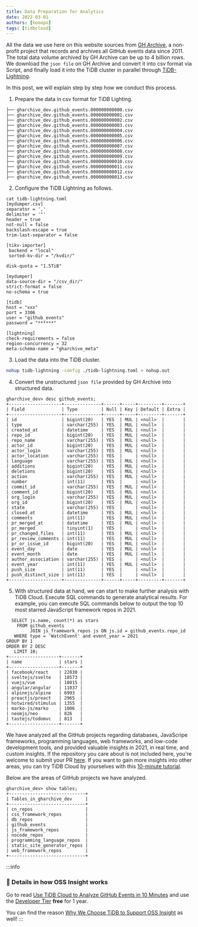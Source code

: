 ```yaml
---
title: Data Preparation for Analytics
date: 2022-03-01
authors: [hooopo]
tags: [tidbcloud]
---
```


All the data we use here on this website sources from [GH Archive](https://www.gharchive.org/), a non-profit project that records and archives all GitHub events data since 2011. The total data volume archived by GH Archive can be up to 4 billion rows. We download the `json file` on GH Archive and convert it into csv format via Script, and finally load it into the TiDB cluster in parallel through [TiDB-Lightning](https://docs.pingcap.com/tidb/stable/tidb-lightning-overview).

In this post, we will explain step by step how we conduct this process. 

1. Prepare the data in csv format for TiDB Lighting. 

<!--truncate-->

```
├── gharchive_dev.github_events.000000000000.csv
├── gharchive_dev.github_events.000000000001.csv
├── gharchive_dev.github_events.000000000002.csv
├── gharchive_dev.github_events.000000000003.csv
├── gharchive_dev.github_events.000000000004.csv
├── gharchive_dev.github_events.000000000005.csv
├── gharchive_dev.github_events.000000000006.csv
├── gharchive_dev.github_events.000000000007.csv
├── gharchive_dev.github_events.000000000008.csv
├── gharchive_dev.github_events.000000000009.csv
├── gharchive_dev.github_events.000000000010.csv
├── gharchive_dev.github_events.000000000011.csv
├── gharchive_dev.github_events.000000000012.csv
├── gharchive_dev.github_events.000000000013.csv
```

2. Configure the TiDB Lightning as follows.

```
cat tidb-lightning.toml
[mydumper.csv]
separator = ','
delimiter = '"'
header = true
not-null = false
backslash-escape = true
trim-last-separator = false

[tikv-importer]
 backend = "local"
 sorted-kv-dir = "/kvdir/"

disk-quota = "1.5TiB"

[mydumper]
data-source-dir = "/csv_dir/"
strict-format = false
no-schema = true

[tidb]
host = "xxx"
port = 3306
user = "github_events"
password = "******"

[lightning]
check-requirements = false
region-concurrency = 32
meta-schema-name = "gharchive_meta"
```

3. Load the data into the TiDB cluster. 

```bash
nohup tidb-lightning -config ./tidb-lightning.toml > nohup.out
```

4. Convert the unstructured `json file` provided by GH Archive into structured data. 

```
gharchive_dev> desc github_events;
+--------------------+--------------+------+-----+---------+-------+
| Field              | Type         | Null | Key | Default | Extra |
+--------------------+--------------+------+-----+---------+-------+
| id                 | bigint(20)   | YES  | MUL | <null>  |       |
| type               | varchar(255) | YES  | MUL | <null>  |       |
| created_at         | datetime     | YES  | MUL | <null>  |       |
| repo_id            | bigint(20)   | YES  | MUL | <null>  |       |
| repo_name          | varchar(255) | YES  | MUL | <null>  |       |
| actor_id           | bigint(20)   | YES  | MUL | <null>  |       |
| actor_login        | varchar(255) | YES  | MUL | <null>  |       |
| actor_location     | varchar(255) | YES  |     | <null>  |       |
| language           | varchar(255) | YES  | MUL | <null>  |       |
| additions          | bigint(20)   | YES  | MUL | <null>  |       |
| deletions          | bigint(20)   | YES  | MUL | <null>  |       |
| action             | varchar(255) | YES  | MUL | <null>  |       |
| number             | int(11)      | YES  |     | <null>  |       |
| commit_id          | varchar(255) | YES  | MUL | <null>  |       |
| comment_id         | bigint(20)   | YES  | MUL | <null>  |       |
| org_login          | varchar(255) | YES  | MUL | <null>  |       |
| org_id             | bigint(20)   | YES  | MUL | <null>  |       |
| state              | varchar(255) | YES  |     | <null>  |       |
| closed_at          | datetime     | YES  | MUL | <null>  |       |
| comments           | int(11)      | YES  | MUL | <null>  |       |
| pr_merged_at       | datetime     | YES  | MUL | <null>  |       |
| pr_merged          | tinyint(1)   | YES  |     | <null>  |       |
| pr_changed_files   | int(11)      | YES  | MUL | <null>  |       |
| pr_review_comments | int(11)      | YES  | MUL | <null>  |       |
| pr_or_issue_id     | bigint(20)   | YES  | MUL | <null>  |       |
| event_day          | date         | YES  | MUL | <null>  |       |
| event_month        | date         | YES  | MUL | <null>  |       |
| author_association | varchar(255) | YES  |     | <null>  |       |
| event_year         | int(11)      | YES  | MUL | <null>  |       |
| push_size          | int(11)      | YES  |     | <null>  |       |
| push_distinct_size | int(11)      | YES  |     | <null>  |       |
+--------------------+--------------+------+-----+---------+-------+
```

5. With structured data at hand, we can start to make further analysis with TiDB Cloud. Execute SQL commands to generate analytical results. For example, you can execute SQL commands below to output the top 10 most starred JavaScript framework repos in 2021.

```
  SELECT js.name, count(*) as stars 
    FROM github_events 
         JOIN js_framework_repos js ON js.id = github_events.repo_id 
   WHERE type = 'WatchEvent' and event_year = 2021 
GROUP BY 1 
ORDER BY 2 DESC
   LIMIT 10;
+-------------------+-------+
| name              | stars |
+-------------------+-------+
| facebook/react    | 22830 |
| sveltejs/svelte   | 18573 |
| vuejs/vue         | 18015 |
| angular/angular   | 11037 |
| alpinejs/alpine   | 6993  |
| preactjs/preact   | 2965  |
| hotwired/stimulus | 1355  |
| marko-js/marko    | 1006  |
| neomjs/neo        | 826   |
| tastejs/todomvc   | 813   |
+-------------------+-------+
```

We have analyzed all the GitHub projects regarding databases, JavaScripe frameworks, programming languages, web frameworks, and low-code development tools, and provided valuable insights in 2021, in real time, and custom insights. If the repository you care about is not included here, you're welcome to submit your PR [here](https://github.com/hooopo/gharchive/tree/main/meta/repos). If you want to gain more insights into other areas, you can try TiDB Cloud by yourselves with this [10-minute tutorial](/blog/try-it-yourself/). 

Below are the areas of GitHub projects we have analyzed. 

```
gharchive_dev> show tables;
+-----------------------------+
| Tables_in_gharchive_dev     |
+-----------------------------+
| cn_repos                    |
| css_framework_repos         |
| db_repos                    |
| github_events               |
| js_framework_repos          |
| nocode_repos                |
| programming_language_repos  |
| static_site_generator_repos |
| web_framework_repos         |
+-----------------------------+
```

:::info
### 🌟 Details in how OSS Insight works

Go to read [Use TiDB Cloud to Analyze GitHub Events in 10 Minutes](/blog/try-it-yourself) and use the [Developer Tier](https://tidbcloud.com/signup?utm_source=ossinsight&utm_medium=referral) **free** for 1 year.

You can find the reason [Why We Choose TiDB to Support OSS Insight](/blog/why-we-choose-tidb-to-support-oss-insight) as well!
:::
